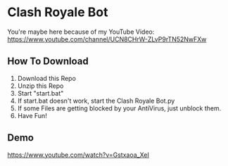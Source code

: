 # Clash Royale Bot
You're maybe here because of my YouTube Video: https://www.youtube.com/channel/UCN8CHrW-ZLvP9rTN52NwFXw



## How To Download
1. Download this Repo
2. Unzip this Repo
3. Start "start.bat"
4. If start.bat doesn't work, start the Clash Royale Bot.py
5. If some Files are getting blocked by your AntiVirus, just unblock them.
6. Have Fun!



## Demo
https://www.youtube.com/watch?v=Gstxaoa_XeI

